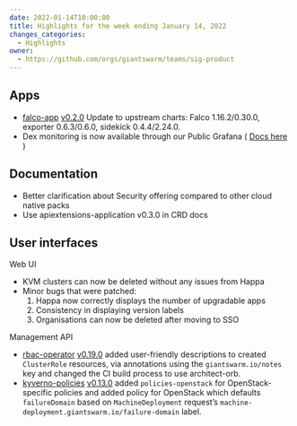 ```yaml
---
date: 2022-01-14T10:00:00
title: Highlights for the week ending January 14, 2022
changes_categories:
  - Highlights
owner:
  - https://github.com/orgs/giantswarm/teams/sig-product
---
```


## Apps

- [falco-app](https://github.com/giantswarm/falco-app) [v0.2.0](https://github.com/giantswarm/falco-app/blob/master/CHANGELOG.md#020---2021-12-17) Update to upstream charts: Falco 1.16.2/0.30.0, exporter 0.6.3/0.6.0, sidekick 0.4.4/2.24.0.
- Dex monitoring is now available through our Public Grafana ( [Docs here](https://docs.giantswarm.io/advanced/configure-dex-in-your-cluster/) )

## Documentation

- Better clarification about Security offering compared to other cloud native packs
- Use apiextensions-application v0.3.0 in CRD docs 

## User interfaces

Web UI
 - KVM clusters can now be deleted without any issues from Happa
 - Minor bugs that were patched:
   1. Happa now correctly displays the number of upgradable apps
   2. Consistency in displaying version labels
   3. Organisations can now be deleted after moving to SSO

Management API
- [rbac-operator](https://github.com/giantswarm/rbac-operator) [v0.19.0](https://github.com/giantswarm/rbac-operator/blob/master/CHANGELOG.md#0190---2021-12-17) added user-friendly descriptions to created `ClusterRole` resources, via annotations using the `giantswarm.io/notes` key and changed the CI build process to use architect-orb.
- [kyverno-policies](https://github.com/giantswarm/kyverno-policies) [v0.13.0](https://github.com/giantswarm/kyverno-policies/blob/master/CHANGELOG.md#0130---2022-01-05) added `policies-openstack` for OpenStack-specific policies and added policy for OpenStack which defaults `failureDomain` based on `MachineDeployment` request’s `machine-deployment.giantswarm.io/failure-domain` label.
